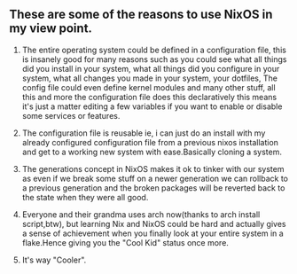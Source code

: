 ## These are some of the reasons to use NixOS in my view point.

1) The entire operating system could be defined in a configuration file, this is insanely good for many reasons such as you could see what all things did you install in your system, what all things did you configure in your system, what all changes you made in your system, your dotfiles, The config file could even define kernel modules and many other stuff, all this and more the configuration file does this declaratively this means it's just a matter editing a few variables if you want to enable or disable some services or features.

2) The configuration file is reusable ie, i can just do an install with my already configured configuration file from a previous nixos installation and get to a working new system with ease.Basically cloning a system.

3) The generations concept in NixOS makes it ok to tinker with our system as even if we break some stuff on a newer generation we can rollback to a previous generation and the broken packages will be reverted back to the state when they were all good.

4) Everyone and their grandma uses arch now(thanks to arch install script,btw), but learning Nix and NixOS could be hard and actually gives a sense of achievement when you finally look at your entire system in a flake.Hence giving you the "Cool Kid" status once more.

5) It's way "Cooler".